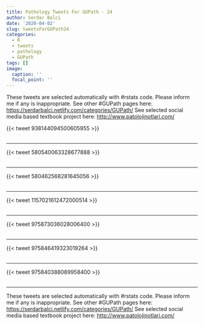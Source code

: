 ```yaml
---
title: Pathology Tweets For GUPath - 24
author: Serdar Balci
date: '2020-04-02'
slug: tweetsForGUPath24
categories:
  - R
  - tweets
  - pathology
  - GUPath
tags: []
image:
  caption: ''
  focal_point: ''
---
```



These tweets are selected automatically with #rstats code. Please inform me if any is inappropriate.
See other #GUPath pages here: https://serdarbalci.netlify.com/categories/GUPath/ 
See selected social media based textbook project here: http://www.patolojinotlari.com/

{{< tweet 938144094500605955 >}}
<br>
<br>
<hr>
{{< tweet 580540063328677888 >}}
<br>
<br>
<hr>
{{< tweet 580462568281645056 >}}
<br>
<br>
<hr>
{{< tweet 1157021612472000514 >}}
<br>
<br>
<hr>
{{< tweet 975873036028006400 >}}
<br>
<br>
<hr>
{{< tweet 975846419323019264 >}}
<br>
<br>
<hr>
{{< tweet 975840388089958400 >}}
<br>
<br>
<hr>


These tweets are selected automatically with #rstats code. Please inform me if any is inappropriate.
See other #GUPath pages here: https://serdarbalci.netlify.com/categories/GUPath/ 
See selected social media based textbook project here: http://www.patolojinotlari.com/
